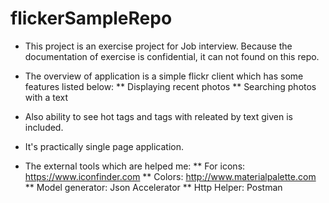 # flickerSampleRepo

  * This project is an exercise project for Job interview. Because the documentation of exercise is confidential, it can not found on this repo.
  * The overview of application is a simple flickr client which has some features listed below:
  ** Displaying recent photos
  ** Searching photos with a text
 
  * Also ability to see hot tags and tags with releated by text given is included. 
  * It's practically single page application. 
 
  * The external tools which are helped me:
  ** For icons: https://www.iconfinder.com 
  ** Colors: http://www.materialpalette.com
  ** Model generator: Json Accelerator
  ** Http Helper: Postman
 
